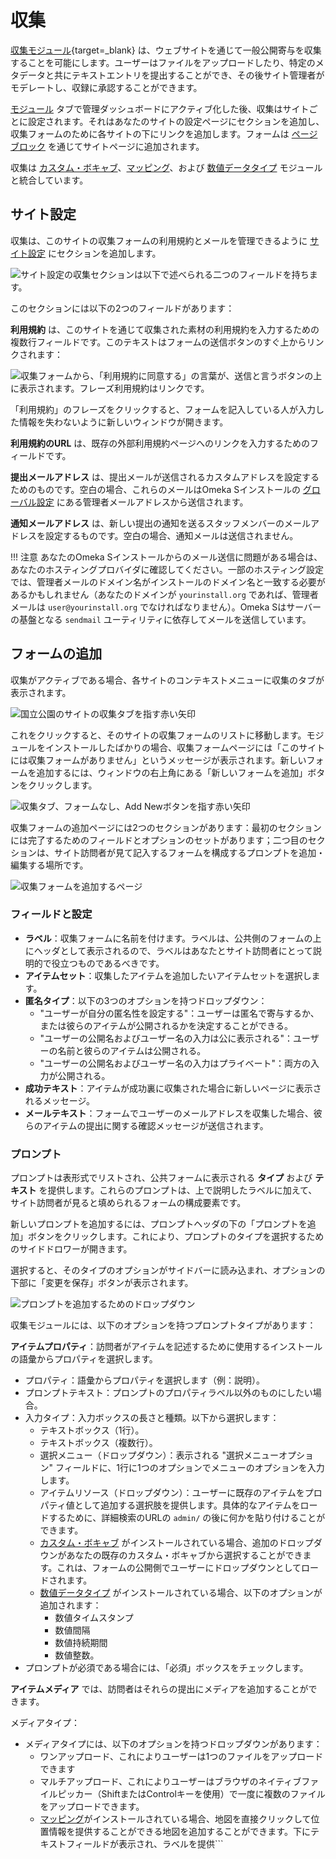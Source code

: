 # 収集

[収集モジュール](https://omeka.org/s/modules/Collecting/){target=_blank} は、ウェブサイトを通じて一般公開寄与を収集することを可能にします。ユーザーはファイルをアップロードしたり、特定のメタデータと共にテキストエントリを提出することができ、その後サイト管理者がモデレートし、収録に承認することができます。

[モジュール](index.md) タブで管理ダッシュボードにアクティブ化した後、収集はサイトごとに設定されます。それはあなたのサイトの設定ページにセクションを追加し、収集フォームのために各サイトの下にリンクを追加します。フォームは [ページブロック](../sites/site_pages.md#page-blocks) を通じてサイトページに追加されます。

収集は [カスタム・ボキャブ](../modules/customvocab.md)、[マッピング](../modules/mapping.md)、および [数値データタイプ](../modules/numericdatatypes.md) モジュールと統合しています。

## サイト設定

収集は、このサイトの収集フォームの利用規約とメールを管理できるように [サイト設定](../sites/site_settings.md) にセクションを追加します。

![サイト設定の収集セクションは以下で述べられる二つのフィールドを持ちます。](modulesfiles/collecting_settingsSite.png)

このセクションには以下の2つのフィールドがあります：

**利用規約** は、このサイトを通じて収集された素材の利用規約を入力するための複数行フィールドです。このテキストはフォームの送信ボタンのすぐ上からリンクされます：

![収集フォームから、「利用規約に同意する」の言葉が、送信と言うボタンの上に表示されます。フレーズ利用規約はリンクです。](modulesfiles/collecting-ToSlink.png)

「利用規約」のフレーズをクリックすると、フォームを記入している人が入力した情報を失わないように新しいウィンドウが開きます。

**利用規約のURL** は、既存の外部利用規約ページへのリンクを入力するためのフィールドです。

**提出メールアドレス** は、提出メールが送信されるカスタムアドレスを設定するためのものです。空白の場合、これらのメールはOmeka Sインストールの [グローバル設定](../admin/settings.md) にある管理者メールアドレスから送信されます。

**通知メールアドレス** は、新しい提出の通知を送るスタッフメンバーのメールアドレスを設定するものです。空白の場合、通知メールは送信されません。

!!! 注意
	あなたのOmeka Sインストールからのメール送信に問題がある場合は、あなたのホスティングプロバイダに確認してください。一部のホスティング設定では、管理者メールのドメイン名がインストールのドメイン名と一致する必要があるかもしれません（あなたのドメインが `yourinstall.org` であれば、管理者メールは `user@yourinstall.org` でなければなりません）。Omeka Sはサーバーの基盤となる `sendmail` ユーティリティに依存してメールを送信しています。

## フォームの追加

収集がアクティブである場合、各サイトのコンテキストメニューに収集のタブが表示されます。

![国立公園のサイトの収集タブを指す赤い矢印](modulesfiles/collecting_nav.png)

これをクリックすると、そのサイトの収集フォームのリストに移動します。モジュールをインストールしたばかりの場合、収集フォームページには「このサイトには収集フォームがありません」というメッセージが表示されます。新しいフォームを追加するには、ウィンドウの右上角にある「新しいフォームを追加」ボタンをクリックします。

![収集タブ、フォームなし、Add Newボタンを指す赤い矢印](modulesfiles/collecting_addnew.png)

収集フォームの追加ページには2つのセクションがあります：最初のセクションには完了するためのフィールドとオプションのセットがあります；二つ目のセクションは、サイト訪問者が見て記入するフォームを構成するプロンプトを追加・編集する場所です。

![収集フォームを追加するページ](modulesfiles/collecting_addform.png)

### フィールドと設定
- **ラベル**：収集フォームに名前を付けます。ラベルは、公共側のフォームの上にヘッダとして表示されるので、ラベルはあなたとサイト訪問者にとって説明的で役立つものであるべきです。
- **アイテムセット**：収集したアイテムを追加したいアイテムセットを選択します。
- **匿名タイプ**：以下の3つのオプションを持つドロップダウン：
     - "ユーザーが自分の匿名性を設定する"：ユーザーは匿名で寄与するか、または彼らのアイテムが公開されるかを決定することができる。
     - "ユーザーの公開名およびユーザー名の入力は公に表示される"：ユーザーの名前と彼らのアイテムは公開される。
     - "ユーザーの公開名およびユーザー名の入力はプライベート"：両方の入力が公開される。
- **成功テキスト**：アイテムが成功裏に収集された場合に新しいページに表示されるメッセージ。
- **メールテキスト**：フォームでユーザーのメールアドレスを収集した場合、彼らのアイテムの提出に関する確認メッセージが送信されます。

### プロンプト
プロンプトは表形式でリストされ、公共フォームに表示される **タイプ** および **テキスト** を提供します。これらのプロンプトは、上で説明したラベルに加えて、サイト訪問者が見ると填められるフォームの構成要素です。

新しいプロンプトを追加するには、プロンプトヘッダの下の「プロンプトを追加」ボタンをクリックします。これにより、プロンプトのタイプを選択するためのサイドドロワーが開きます。

選択すると、そのタイプのオプションがサイドバーに読み込まれ、オプションの下部に「変更を保存」ボタンが表示されます。

![プロンプトを追加するためのドロップダウン](modulesfiles/collecting_prompts.png)

収集モジュールには、以下のオプションを持つプロンプトタイプがあります：

**アイテムプロパティ**：訪問者がアイテムを記述するために使用するインストールの語彙からプロパティを選択します。

- プロパティ：語彙からプロパティを選択します（例：説明）。
- プロンプトテキスト：プロンプトのプロパティラベル以外のものにしたい場合。
- 入力タイプ：入力ボックスの長さと種類。以下から選択します：
	- テキストボックス（1行）。
	- テキストボックス（複数行）。
	- 選択メニュー（ドロップダウン）：表示される "選択メニューオプション" フィールドに、1行に1つのオプションでメニューのオプションを入力します。
	- アイテムリソース（ドロップダウン）：ユーザーに既存のアイテムをプロパティ値として追加する選択肢を提供します。具体的なアイテムをロードするために、詳細検索のURLの `admin/` の後に何かを貼り付けることができます。
	- [カスタム・ボキャブ](../modules/customvocab.md) がインストールされている場合、追加のドロップダウンがあなたの既存のカスタム・ボキャブから選択することができます。これは、フォームの公開側でユーザーにドロップダウンとしてロードされます。
	- [数値データタイプ](../modules/numericdatatypes.md) がインストールされている場合、以下のオプションが追加されます：
		 - 数値タイムスタンプ
		 - 数値間隔
		 - 数値持続期間
		 - 数値整数。
 - プロンプトが必須である場合には、「必須」ボックスをチェックします。

**アイテムメディア** では、訪問者はそれらの提出にメディアを追加することができます。

メディアタイプ：

- メディアタイプには、以下のオプションを持つドロップダウンがあります：
	- ワンアップロード、これによりユーザーは1つのファイルをアップロードできます
	- マルチアップロード、これによりユーザーはブラウザのネイティブファイルピッカー（ShiftまたはControlキーを使用）で一度に複数のファイルをアップロードできます。
	- [マッピング](../modules/mapping.md)がインストールされている場合、地図を直接クリックして位置情報を提供することができる地図を追加することができます。下にテキストフィールドが表示され、ラベルを提供```